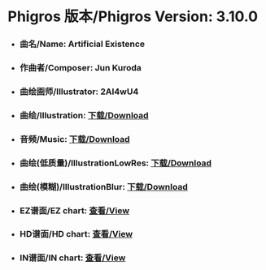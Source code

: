 
# Phigros 版本/Phigros Version:  3.10.0

- ### __曲名/Name:  Artificial Existence__

- ### __作曲者/Composer:  Jun Kuroda__

- ### __曲绘画师/Illustrator:  2AI4wU4__

- ### __曲绘/Illustration:  [下载/Download](https://github.com/Po6647A/WebAssests/releases/download/3.10.0/951.png)__

- ### __音频/Music:  [下载/Download](https://github.com/Po6647A/WebAssests/releases/download/3.10.0/1877.ogg)__

- ### __曲绘(低质量)/IllustrationLowRes:  [下载/Download](https://github.com/Po6647A/WebAssests/releases/download/3.10.0/1443.png)__

- ### __曲绘(模糊)/IllustrationBlur:  [下载/Download](https://github.com/Po6647A/WebAssests/releases/download/3.10.0/0)__


- ### __EZ谱面/EZ chart:  [查看/View](./EZ.json/index.html)__

- ### __HD谱面/HD chart:  [查看/View](./HD.json/index.html)__

- ### __IN谱面/IN chart:  [查看/View](./IN.json/index.html)__
